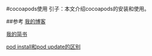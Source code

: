 #cocoapods使用
引子：本文介绍cocoapods的安装和使用。

##参考
[我的博客](http://lmhang.com/static_html/iOS/delelopConfig.html)

[我的简书](http://www.jianshu.com/p/1452720b7b6a)

[pod install和pod update的区别](http://www.jianshu.com/p/a977c0a03bf4)